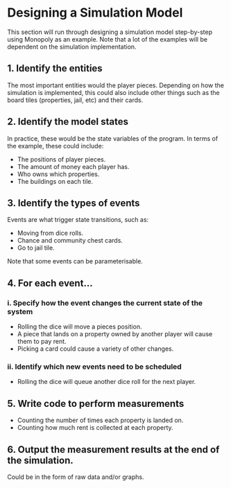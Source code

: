 # Designing a Simulation Model

This section will run through designing a simulation model step-by-step using Monopoly as an example. Note that a lot of the examples will be dependent on the simulation implementation.

## 1. Identify the entities

The most important entities would the player pieces. Depending on how the simulation is implemented, this could also include other things such as the board tiles (properties, jail, etc) and their cards.

## 2. Identify the model states

In practice, these would be the state variables of the program. In terms of the example, these could include:

- The positions of player pieces.
- The amount of money each player has.
- Who owns which properties.
- The buildings on each tile.

## 3. Identify the types of events

Events are what trigger state transitions, such as:

- Moving from dice rolls.
- Chance and community chest cards.
- Go to jail tile.

Note that some events can be parameterisable.

## 4. For each event...

### i. Specify how the event changes the current state of the system

- Rolling the dice will move a pieces position.
- A piece that lands on a property owned by another player will cause them to pay rent.
- Picking a card could cause a variety of other changes.

### ii. Identify which new events need to be scheduled

- Rolling the dice will queue another dice roll for the next player.

## 5. Write code to perform measurements

- Counting the number of times each property is landed on.
- Counting how much rent is collected at each property.

## 6. Output the measurement results at the end of the simulation.

Could be in the form of raw data and/or graphs.
